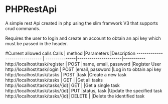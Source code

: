 # PHPRestApi
A simple rest Api created in php using the slim framwork V3 that supports crud commands.

Requires the user to login and create an account to obtain an api key which must  be  passed in the header.

#Current allowed calls
Calls                           | method         |Parameters            |Description
------------------------------- | ---------------|----------------------|-----------
http://localhost/task/register	|   POST	       |name, email, password |Register User
http://localhost/task/login	    |   POST	       |email, password       |Log in to obtain api key
http://localhost/task/tasks	    |   POST	       |task                  |Create a new task
http://localhost/task/tasks	    |   GET		       |                      |Get all tasks
http://localhost/task/tasks/{id}|   GET	         |                      |Get a single task
http://localhost/task/tasks/{id}|	  PUT	  	     |status, task          |Update the specified task
http://localhost/task/tasks/{id}|  DELETE	       |           	          |Delete the identified task
